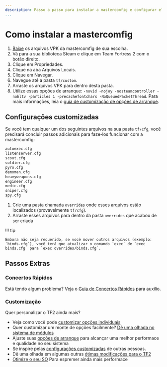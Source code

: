 ```yaml
---
description: Passo a passo para instalar a mastercomfig e configurar ela corretamente.
...
```


# Como instalar a mastercomfig

1. [Baixe](https://comfig.app/app) os arquivos VPK da mastercomfig de sua escolha.
2. Vá para a sua biblioteca Steam e clique em Team Fortress 2 com o botão direito.
3. Clique em Propriedades.
4. Clique na aba Arquivos Locais.
5. Clique em Navegar.
6. Navegue até a pasta `tf/custom`.
7. Arraste os arquivos VPK para dentro desta pasta.
8. Utilize essas opções de arranque: `-novid -nojoy -nosteamcontroller -nohltv -particles 1 -precachefontchars -NoQueuedPacketThread`. Para mais informações, leia o [guia de customização de opções de arranque](../customization/launch_options.md).

## Configurações customizadas

Se você tem qualquer um dos seguintes arquivos na sua pasta `tf\cfg`, você precisará concluir passos adicionais para faze-los funcionar com a mastercomfig:

```txt
autoexec.cfg
listenserver.cfg
scout.cfg
soldier.cfg
pyro.cfg
demoman.cfg
heavyweapons.cfg
engineer.cfg
medic.cfg
sniper.cfg
spy.cfg
```

1. Crie uma pasta chamada `overrides` onde esses arquivos estão localizados (provavelmente `tf/cfg`).
2. Arraste esses arquivos para dentro da pasta `overrides` que acabou de ser criada

!!! tip

    Embora não seja requerido, se você mover outros arquivos (exemplo: `binds.cfg`), você terá que atualizar o comando `exec` de `exec binds.cfg` para `exec overrides/binds.cfg`.

## Passos Extras

### Concertos Rápidos

Está tendo algum problema? Veja o [Guia de Concertos Rápidos](../next_steps/quick_fixes.md) para auxilio.

### Customização

Quer personalizar o TF2 ainda mais?

- Veja como você pode [customizar opções individuais](../customization/custom_configs.md)
- Quer customizar um monte de opções facilmente? [Dê uma olhada no sistema de módulos](../customization/modules.md)
- Ajuste suas [opções de arranque](../customization/launch_options.md) para alcançar uma melhor performace e qualidade no seu sistema
- Se inspire pelas [configurações customizadas](../customization/custom_config_list.md) de outras pessoas.
- Dê uma olhada em algumas outras [ótimas modificações para o TF2](../customization/see_also.md)
- [Otimize o seu SO](../os/index.md) Para espremer ainda mais performace
